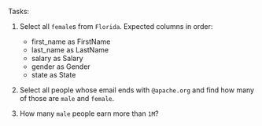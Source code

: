 
Tasks:

1. Select all `female`s from `Florida`. Expected columns in order:

    - first_name as FirstName
    - last_name as LastName
    - salary as Salary
    - gender as Gender
    - state as State

2. Select all people whose email ends with `@apache.org` and find how many of those are `male` and `female`. 

3. How many `male` people earn more than `1M`?



